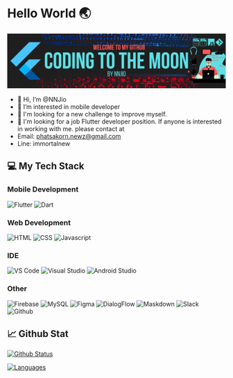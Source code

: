 # Hello World 🌏

![Banner](/images/Banner2.png)

- 👋 Hi, I’m @NNJio 
- 👀 I’m interested in mobile developer
- 💞️ I'm looking for a new challenge to improve myself.
- 🌱 I'm looking for a job Flutter developer position. If anyone is interested in working with me. please contact at
- Email: phatsakorn.newz@gmail.com                
- Line: immortalnew

## 💻 My Tech Stack

### Mobile Development
![Flutter](https://img.shields.io/badge/Flutter-02569B?style=for-the-badge&logo=flutter&logoColor=white)
![Dart](https://img.shields.io/badge/Dart-0175C2?style=for-the-badge&logo=dart&logoColor=white)

### Web Development
![HTML](https://img.shields.io/badge/HTML5-E34F26?style=for-the-badge&logo=html5&logoColor=white)
![CSS](https://img.shields.io/badge/CSS3-1572B6?style=for-the-badge&logo=css3&logoColor=white)
![Javascript](https://img.shields.io/badge/JavaScript-323330?style=for-the-badge&logo=javascript&logoColor=F7DF1E)

### IDE
![VS Code](https://img.shields.io/badge/Visual_Studio_Code-0078D4?style=for-the-badge&logo=visual%20studio%20code&logoColor=white)
![Visual Studio](https://img.shields.io/badge/Visual_Studio-5C2D91?style=for-the-badge&logo=visual%20studio&logoColor=white)
![Android Studio](https://img.shields.io/badge/Android_Studio-3DDC84?style=for-the-badge&logo=android-studio&logoColor=white)

### Other
![Firebase](https://img.shields.io/badge/firebase-ffca28?style=for-the-badge&logo=firebase&logoColor=black)
![MySQL](https://img.shields.io/badge/MySQL-005C84?style=for-the-badge&logo=mysql&logoColor=white)
![Figma](https://img.shields.io/badge/Figma-F24E1E?style=for-the-badge&logo=figma&logoColor=white)
![DialogFlow](https://img.shields.io/badge/dialogflow-FF9800?style=for-the-badge&logo=dialogflow&logoColor=white)
![Maskdown](https://img.shields.io/badge/Markdown-000000?style=for-the-badge&logo=markdown&logoColor=white)
![Slack](https://img.shields.io/badge/Slack-4A154B?style=for-the-badge&logo=slack&logoColor=white)
![Github](https://img.shields.io/badge/GitHub-100000?style=for-the-badge&logo=github&logoColor=white)

## 📈 Github Stat

[![Github Status](https://github-readme-stats.vercel.app/api?username=NNJio&count_private=true&theme=onedark&show_icons=true)](https://github.com/NNJio)

[![Languages](https://github-readme-stats.vercel.app/api/top-langs/?username=NNJio&layout=compact&langs_count=10&hide_border=true&custom_title=Languages&bg_color=f5f5f5)](https://github.com/NNJio)

<!---
NNJio/NNJio is a ✨ special ✨ repository because its `README.md` (this file) appears on your GitHub profile.
You can click the Preview link to take a look at your changes.
--->
